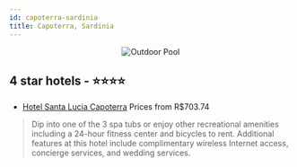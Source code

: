 ```yaml
---
id: capoterra-sardinia
title: Capoterra, Sardinia
---
```


<center><img src="https://i.travelapi.com/hotels/3000000/2100000/2096800/2096764/1da588b1_z.jpg" alt="Outdoor Pool" /></center>


##  4 star hotels - ⭐️⭐️⭐️⭐️

-    [Hotel Santa Lucia Capoterra](https://us.hurb.com/hotels/capoterra/hotel-santa-lucia-capoterra-JNP-JP056269?cmp=18055) Prices from R$703.74
   > Dip into one of the 3 spa tubs or enjoy other recreational amenities including a 24-hour fitness center and bicycles to rent. Additional features at this hotel include complimentary wireless Internet access, concierge services, and wedding services.
